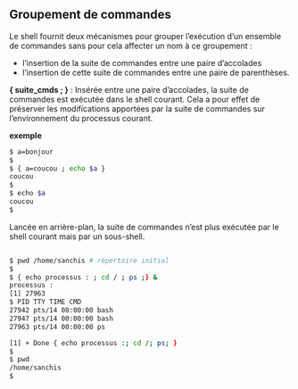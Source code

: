 
## Groupement de commandes 

Le shell fournit deux mécanismes pour grouper l’exécution d’un ensemble de commandes
sans pour cela affecter un nom à ce groupement :
- l’insertion de la suite de commandes entre une paire d’accolades
- l’insertion de cette suite de commandes entre une paire de parenthèses.

**{ suite_cmds ; }** : Insérée entre une paire d’accolades, la suite de commandes est exécutée dans le shell courant.
Cela a pour effet de préserver les modifications apportées par la suite de commandes sur
l’environnement du processus courant.

**exemple**

```bash 
$ a=bonjour
$
$ { a=coucou ; echo $a }
coucou
$
$ echo $a
coucou
$
 ``` 

Lancée en arrière-plan, la suite de commandes n’est plus exécutée par le shell courant mais
par un sous-shell.

```bash 

$ pwd /home/sanchis # répertoire initial
$ 
$ { echo processus : ; cd / ; ps ;} &
processus :
[1] 27963
$ PID TTY TIME CMD
27942 pts/14 00:00:00 bash
27947 pts/14 00:00:00 bash
27963 pts/14 00:00:00 ps

[1] + Done { echo processus :; cd /; ps; }
$
$ pwd 
/home/sanchis 
$ 

